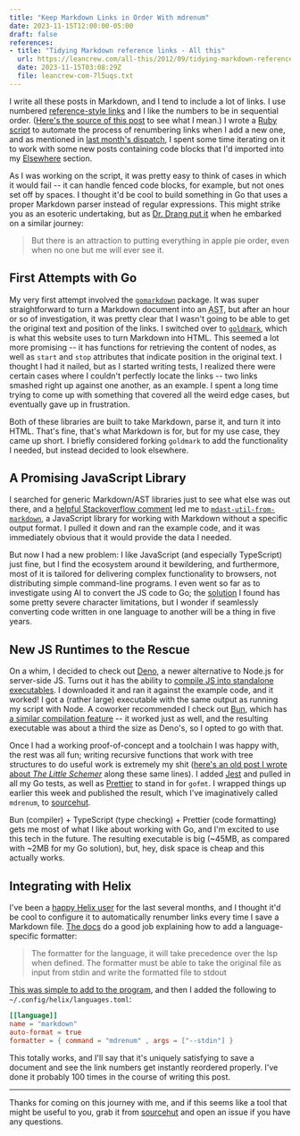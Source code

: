 ```yaml
---
title: "Keep Markdown Links in Order With mdrenum"
date: 2023-11-15T12:00:00-05:00
draft: false
references:
- title: "Tidying Markdown reference links - All this"
  url: https://leancrew.com/all-this/2012/09/tidying-markdown-reference-links/
  date: 2023-11-15T03:08:29Z
  file: leancrew-com-7l5uqs.txt
---
```


I write all these posts in Markdown, and I tend to include a lot of links. I use numbered [reference-style links][1] and I like the numbers to be in sequential order. ([Here's the source of this post][2] to see what I mean.) I wrote a [Ruby script][3] to automate the process of renumbering links when I add a new one, and as mentioned in [last month's dispatch][4], I spent some time iterating on it to work with some new posts containing code blocks that I'd imported into my [Elsewhere][5] section.

[1]: https://www.markdownguide.org/basic-syntax/#reference-style-links
[2]: https://git.sr.ht/~dce/davideisinger.com/tree/main/content/journal/keep-markdown-links-in-order-with-mdrenum/index.md?view-source
[3]: https://git.sr.ht/~dce/davideisinger.com/tree/cc3cebb27c7d0340747a9ba0a406da2ad475a634/bin/renumber
[4]: /journal/dispatch-9-november-2023/
[5]: /elsewhere

<!--more-->

As I was working on the script, it was pretty easy to think of cases in which it would fail -- it can handle fenced code blocks, for example, but not ones set off by spaces. I thought it'd be cool to build something in Go that uses a proper Markdown parser instead of regular expressions. This might strike you as an esoteric undertaking, but as [Dr. Drang put it][6] when he embarked on a similar journey:

> But there is an attraction to putting everything in apple pie order, even when no one but me will ever see it.

[6]: https://leancrew.com/all-this/2012/09/tidying-markdown-reference-links/

## First Attempts with Go

My very first attempt involved the [`gomarkdown`][7] package. It was super straightforward to turn a Markdown document into an <abbr title="abstract syntax tree">AST</abbr>, but after an hour or so of investigation, it was pretty clear that I wasn't going to be able to get the original text and position of the links. I switched over to [`goldmark`][8], which is what this website uses to turn Markdown into HTML. This seemed a lot more promising -- it has functions for retrieving the content of nodes, as well as `start` and `stop` attributes that indicate position in the original text. I thought I had it nailed, but as I started writing tests, I realized there were certain cases where I couldn't perfectly locate the links -- two links smashed right up against one another, as an example. I spent a long time trying to come up with something that covered all the weird edge cases, but eventually gave up in frustration.

[7]: https://pkg.go.dev/github.com/gomarkdown/markdown/ast
[8]: https://github.com/yuin/goldmark

Both of these libraries are built to take Markdown, parse it, and turn it into HTML. That's fine, that's what Markdown is for, but for my use case, they came up short. I briefly considered forking `goldmark` to add the functionality I needed, but instead decided to look elsewhere.

## A Promising JavaScript Library

I searched for generic Markdown/AST libraries just to see what else was out there, and a [helpful Stackoverflow comment][9] led me to [`mdast-util-from-markdown`][10], a JavaScript library for working with Markdown without a specific output format. I pulled it down and ran the example code, and it was immediately obvious that it would provide the data I needed.

[9]: https://stackoverflow.com/a/74062924
[10]: https://github.com/syntax-tree/mdast-util-from-markdown

But now I had a new problem: I like JavaScript (and especially TypeScript) just fine, but I find the ecosystem around it bewildering, and furthermore, most of it is tailored for delivering complex functionality to browsers, not distributing simple command-line programs. I even went so far as to investigate using AI to convert the JS code to Go; the [solution][11] I found has some pretty severe character limitations, but I wonder if seamlessly converting code written in one language to another will be a thing in five years.

[11]: https://www.codeconvert.ai/typescript-to-golang-converter

## New JS Runtimes to the Rescue

On a whim, I decided to check out [Deno][12], a newer alternative to Node.js for server-side JS. Turns out it has the ability to [compile JS into standalone executables][13]. I downloaded it and ran it against the example code, and it worked! I got a (rather large) executable with the same output as running my script with Node. A coworker recommended I check out [Bun][14], which has [a similar compilation feature][15] -- it worked just as well, and the resulting executable was about a third the size as Deno's, so I opted to go with that.

[12]: https://deno.com/
[13]: https://docs.deno.com/runtime/manual/tools/compiler
[14]: https://bun.sh/
[15]: https://bun.sh/docs/bundler/executables

Once I had a working proof-of-concept and a toolchain I was happy with, the rest was all fun; writing recursive functions that work with tree structures to do useful work is extremely my shit ([here's an old post I wrote about _The Little Schemer_][16] along these same lines). I added [Jest][17] and pulled in all my Go tests, as well as [Prettier][18] to stand in for `gofmt`. I wrapped things up earlier this week and published the result, which I've imaginatively called `mdrenum`, to [sourcehut][19].

[16]: /elsewhere/the-little-schemer-will-expand-blow-your-mind/
[17]: https://jestjs.io/
[18]: https://prettier.io/
[19]: https://git.sr.ht/~dce/mdrenum

Bun (compiler) + TypeScript (type checking) + Prettier (code formatting) gets me most of what I like about working with Go, and I'm excited to use this tech in the future. The resulting executable is big (~45MB, as compared with ~2MB for my Go solution), but, hey, disk space is cheap and this actually works.

## Integrating with Helix

I've been a [happy Helix user][20] for the last several months, and I thought it'd be cool to configure it to automatically renumber links every time I save a Markdown file. [The docs][21] do a good job explaining how to add a language-specific formatter:

[20]: /journal/a-month-with-helix/
[21]: https://docs.helix-editor.com/languages.html#language-configuration

> The formatter for the language, it will take precedence over the lsp when defined. The formatter must be able to take the original file as input from stdin and write the formatted file to stdout

[This was simple to add to the program][22], and then I added the following to `~/.config/helix/languages.toml`:

```toml
[[language]]
name = "markdown"
auto-format = true
formatter = { command = "mdrenum" , args = ["--stdin"] }
```

[22]: https://git.sr.ht/~dce/mdrenum/tree/42c28c1e4b964ebc348a2fef54daa3be51824a90/src/cli.ts#L6-15

This totally works, and I'll say that it's uniquely satisfying to save a document and see the link numbers get instantly reordered properly. I've done it probably 100 times in the course of writing this post.

---

Thanks for coming on this journey with me, and if this seems like a tool that might be useful to you, grab it from [sourcehut][19] and open an issue if you have any questions.
